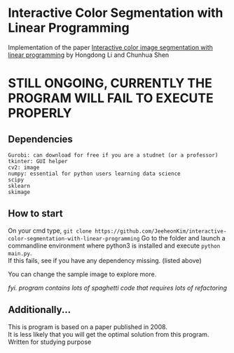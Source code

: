 # Interactive Color Segmentation with Linear Programming
Implementation of the paper [Interactive color image segmentation with linear programming](https://link.springer.com/article/10.1007/s00138-008-0171-x) by Hongdong Li and Chunhua Shen

# STILL ONGOING, CURRENTLY THE PROGRAM WILL FAIL TO EXECUTE PROPERLY 

## Dependencies
```
Gurobi: can download for free if you are a studnet (or a professor)
tkinter: GUI helper
cv2: image
numpy: essential for python users learning data science
scipy
sklearn
skimage
````

## How to start
On your cmd type,
`git clone https://github.com/JeeheonKim/interactive-color-segmentation-with-linear-programming`
Go to the folder and launch a commandline environment where python3 is installed and execute `python main.py`.<br>
If this fails, see if you have any dependency missing. (listed above) <br>

You can change the sample image to explore more. <br>

*fyi. program contains lots of spaghetti code that requires lots of refactoring*

## Additionally...
This is program is based on a paper published in 2008. <br>
It is less likely that you will get the optimal solution from this program. <br>
Written for studying purpose
